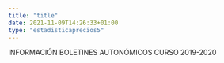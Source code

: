 ```yaml
---
title: "title"
date: 2021-11-09T14:26:33+01:00
type: "estadisticaprecios5"
---
```

INFORMACIÓN BOLETINES AUTONÓMICOS CURSO 2019-2020